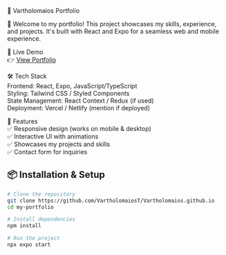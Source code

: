 📌 Vartholomaios Portfolio

🚀 Welcome to my portfolio! This project showcases my skills, experience, and projects. It's built with React and Expo for a seamless web and mobile experience.

🔗 Live Demo  
👉 [View Portfolio](https://github.com/VartholomaiosT/Vartholomaios.github.io)

🛠️ Tech Stack  
Frontend: React, Expo, JavaScript/TypeScript  
Styling: Tailwind CSS / Styled Components  
State Management: React Context / Redux (if used)  
Deployment: Vercel / Netlify (mention if deployed)   

🚀 Features  
✅ Responsive design (works on mobile & desktop)  
✅ Interactive UI with animations  
✅ Showcases my projects and skills  
✅ Contact form for inquiries  

## 📦 Installation & Setup

```sh
# Clone the repository
git clone https://github.com/VartholomaiosT/Vartholomaios.github.io
cd my-portfolio

# Install dependencies
npm install

# Run the project
npx expo start  
```

